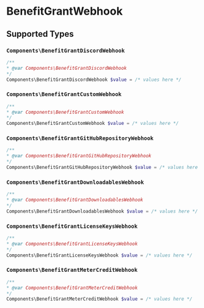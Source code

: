 # BenefitGrantWebhook


## Supported Types

### `Components\BenefitGrantDiscordWebhook`

```php
/**
* @var Components\BenefitGrantDiscordWebhook
*/
Components\BenefitGrantDiscordWebhook $value = /* values here */
```

### `Components\BenefitGrantCustomWebhook`

```php
/**
* @var Components\BenefitGrantCustomWebhook
*/
Components\BenefitGrantCustomWebhook $value = /* values here */
```

### `Components\BenefitGrantGitHubRepositoryWebhook`

```php
/**
* @var Components\BenefitGrantGitHubRepositoryWebhook
*/
Components\BenefitGrantGitHubRepositoryWebhook $value = /* values here */
```

### `Components\BenefitGrantDownloadablesWebhook`

```php
/**
* @var Components\BenefitGrantDownloadablesWebhook
*/
Components\BenefitGrantDownloadablesWebhook $value = /* values here */
```

### `Components\BenefitGrantLicenseKeysWebhook`

```php
/**
* @var Components\BenefitGrantLicenseKeysWebhook
*/
Components\BenefitGrantLicenseKeysWebhook $value = /* values here */
```

### `Components\BenefitGrantMeterCreditWebhook`

```php
/**
* @var Components\BenefitGrantMeterCreditWebhook
*/
Components\BenefitGrantMeterCreditWebhook $value = /* values here */
```

